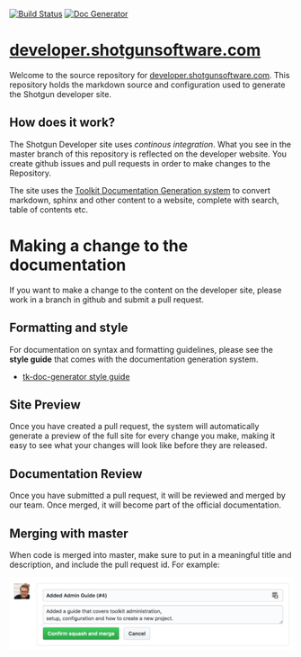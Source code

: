 [![Build Status](https://secure.travis-ci.org/shotgunsoftware/developer.shotgunsoftware.com.svg?branch=master)](http://travis-ci.org/shotgunsoftware/developer.shotgunsoftware.com)
[![Doc Generator](https://img.shields.io/badge/Built%20With-SG%20Doc%20Generator-blue.svg)](http://github.com/shotgunsoftware/tk-doc-generator)

# [developer.shotgunsoftware.com](http://developer.shotgunsoftware.com/)

Welcome to the source repository for [developer.shotgunsoftware.com](http://developer.shotgunsoftware.com/). This repository holds the markdown source and configuration used to generate the Shotgun developer site.

## How does it work?

The Shotgun Developer site uses *continous integration*. What you see in the master branch of this repository is reflected on the developer website. You create github issues and pull requests in order to make changes to the Repository.

The site uses the [Toolkit Documentation Generation system](https://github.com/shotgunsoftware/tk-doc-generator) to convert markdown, sphinx and other content to a website, complete with search, table of contents etc.

# Making a change to the documentation

If you want to make a change to the content on the developer site, please work in a branch in github and submit a pull request. 

## Formatting and style

For documentation on syntax and formatting guidelines, please see 
the **style guide** that comes 
with the documentation generation system.

- [tk-doc-generator style guide](https://developer.shotgunsoftware.com/tk-doc-generator/19bd79d8/?title=Introduction)

## Site Preview

Once you have created a pull request, the system will automatically
generate a preview of the full site for every change you make, making
it easy to see what your changes will look like before they are released.

## Documentation Review

Once you have submitted a pull request, it will be reviewed and merged by our team. Once merged, it will become part of the 
official documentation.

## Merging with master

When code is merged into master, make sure to 
put in a meaningful title and description, and include the pull request id. For example:

![PR](pr.png)

